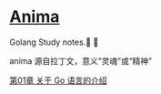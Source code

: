 <h1><a href="https://github.com/java-aodeng/anima">Anima</a></h1>

Golang Study notes.:penguin: :penguin:

anima 源自拉丁文，意义“灵魂”或“精神”

<a href="">第01章 关于 Go 语言的介绍</a>